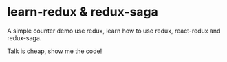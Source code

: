 # learn-redux & redux-saga

A simple counter demo use redux, learn how to use redux, react-redux and redux-saga.

Talk is cheap, show me the code!
